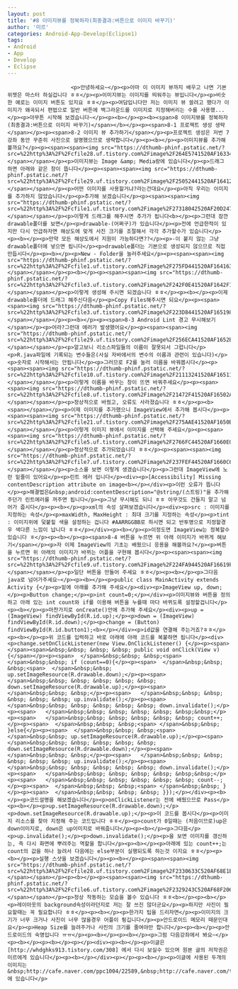 ```yaml
---
layout: post
title: '#8 이미지뷰를 정복하자(최종결과:버튼으로 이미지 바꾸기)'
author: '미르'
categories: Android-App-Develop(Eclipse1)
tags:
- Android
- App
- Develop
- Eclipse
---
```



<script> location.href='https://cafe.naver.com/develoid/294400' ; </script>


















						<p>안녕하세요~</p><p>아마 이 이미지 뷰까지 배우고 나면 기본 위젯은 마스터 하실겁니다 ㅎㅎ</p><p>이미지뷰는 이미지를 띄워주는 뷰입니다</p><p>비슷한 예로는 이미지 버튼도 있지요 ㅎㅎ</p><p>여담입니다만 저는 이미지 뷰 쓸려고 했다가 이미지가 왜곡되서 편법으로 일반 버튼에 백그라운드를 이미지로 지정해버리는 수를 사용했...</p><p>아무튼 시작해 보겠습니다~</p><p><b></p><p><b><span>8 이미지뷰를 정복하자(최종결과:버튼으로 이미지 바꾸기)</span></b></p><p><span>8-1 프로젝트 생성 생략</span></p><p><span>8-2 이미지 뷰 추가하기</span></p><p>프로젝트 생성은 저번 7강좌 동안 꾸준히 사진으로 설명했으므로 생략합니다</p><p><b></p><p>이미지뷰를 추가해 볼까요?</p><p><span><span><img src="https://dthumb-phinf.pstatic.net/?src=%22http%3A%2F%2Fcfile28.uf.tistory.com%2Fimage%2F264E5741520AF163347ABD%22&amp;type=cafe_wa740"></span></span></p><p>이미지뷰는 Image &amp; Media랑에 있습니다</p><p>드래그 하면 아래와 같은 창이 뜹니다</p><p><span><span><img src="https://dthumb-phinf.pstatic.net/?src=%22http%3A%2F%2Fcfile29.uf.tistory.com%2Fimage%2F25052441520AF16412C812%22&amp;type=cafe_wa740"></span></span></p><p>어떤 이미지를 사용할거냐?라는건대요</p><p>아직 우리는 이미지를 추가하지 않았습니다</p><p>추가해 보겠습니다</p><p><span><span><img src="https://dthumb-phinf.pstatic.net/?src=%22http%3A%2F%2Fcfile1.uf.tistory.com%2Fimage%2F27318042520AF20D2471B9%22&amp;type=cafe_wa740"></span></span></p><p>이렇게 드래그를 해주시면 추가가 됩니다<b></p><p>그런대 잠깐 drawable폴더를 보면</p><p>drawable-(어쩌구)가 있습니다</p><p>전에 언급한적이 있지만 다시 언급하자면 해상도에 맞게 사진 크기를 조절해서 각각 추가할수가 있습니다</p><p><b></p><p>만약 모든 해상도에서 지원이 가능하다면??</p><p>-이 붙지 않는 그냥 drawable폴더에 넣으면 됩니다</p><p>drawable폴더는 기본으로 생성되지 않으므로 직접 만듭시다</p><p><b></p><p>New - Folder을 눌러주세요</p><p><span><span><img src="https://dthumb-phinf.pstatic.net/?src=%22http%3A%2F%2Fcfile1.uf.tistory.com%2Fimage%2F275FD441520AF164163942%22&amp;type=cafe_wa740"></span></span></p><p><b></p><p><span><span><img src="https://dthumb-phinf.pstatic.net/?src=%22http%3A%2F%2Fcfile3.uf.tistory.com%2Fimage%2F242F0E41520AF1642F15E7%22&amp;type=cafe_wa740"></span></span></p><p>이렇게 생성해 주시면 되겠습니다 ㅎㅎ</p><p><b></p><p>이제 drawable폴더에 드래그 해주신다음</p><p>Copy Files해주시면 되요</p><p><span><span><img src="https://dthumb-phinf.pstatic.net/?src=%22http%3A%2F%2Fcfile3.uf.tistory.com%2Fimage%2F223D8441520AF1651981B4%22&amp;type=cafe_wa740"></span></span></p><p><b></p><p><span>8-3 Android Lint 경고 무시해보기</span></p><p>어라?그런대 에러가 발생했어요</p><p><span><span><img src="https://dthumb-phinf.pstatic.net/?src=%22http%3A%2F%2Fcfile29.uf.tistory.com%2Fimage%2F256ECA41520AF1652B1804%22&amp;type=cafe_wa740"></span></span></p><p>알고보니 리소스파일들의 이름이 잘못되서 그럽니다</p><p>R.java파일에 기록되는 변수들은(사실 자바에서의 변수의 이름과 관련이 있습니다)</p><p>숫자로 시작해서는 안됩니다</p><p>그러므로 F2를 눌러 이름을 바꿔봅시다</p><p><span><span><img src="https://dthumb-phinf.pstatic.net/?src=%22http%3A%2F%2Fcfile10.uf.tistory.com%2Fimage%2F21113241520AF1651175AF%22&amp;type=cafe_wa740"></span></span></p><p>이렇게 이름을 바꾸는 창이 뜨면 바꿔주세요</p><p><span><span><img src="https://dthumb-phinf.pstatic.net/?src=%22http%3A%2F%2Fcfile8.uf.tistory.com%2Fimage%2F21472F41520AF16502AF28%22&amp;type=cafe_wa740"></span></span></p><p>정상적으로 바꿨고, 오류도 사라졌습니다 ㅎㅎ</p><p><b><span></span></p><p>이제 이미지를 추가했으니 ImageView에서 추가해 봅시다</p><p><span><span><img src="https://dthumb-phinf.pstatic.net/?src=%22http%3A%2F%2Fcfile21.uf.tistory.com%2Fimage%2F275AAE41520AF1650B75CA%22&amp;type=cafe_wa740"></span></span></p><p>이렇게 이미지 뷰에서 이미지를 선택해 주세요</p><p><span><span><img src="https://dthumb-phinf.pstatic.net/?src=%22http%3A%2F%2Fcfile5.uf.tistory.com%2Fimage%2F2766FC44520AF1660E091C%22&amp;type=cafe_wa740"></span></span></p><p>정상적으로 추가되었습니다 ㅎㅎ</p><p><span><span><img src="https://dthumb-phinf.pstatic.net/?src=%22http%3A%2F%2Fcfile7.uf.tistory.com%2Fimage%2F237FEF44520AF1660C6223%22&amp;type=cafe_wa740"></span></span></p><p>소스를 보면 이렇게 생겼습니다</p><p>그런대 ImageView에 노란 밑줄이 있어요</p><p>린트 에러 입니다</p><div><p>[Accessibility] Missing contentDescription attribute on image<b></p></div><p>이런 오류가 뜹니다</p><p>해결법은&nbsp;android:contentDescription="@string/(스트링)"을 추가해주던가 린트에러를 꺼주면 됩니다</p><p>그냥 무시해도 되니 ㅎㅎ 아무것도 건들지 말고 넘어가 줍시다</p><p><b></p><p>xml의 속성 살펴보겠습니다</p><div><p>src : 이미지를 지정하는 속성</p><p>maxWidth, MaxHeight : 최대 크기를 지정하는 속성</p><p>tint : 이미지위에 덫붙힐 색을 설정하는 겁니다 #AARRGGBB로 하시면 되고 반투명으로 지정할경우 색다른 느낌이 납니다 ㅎㅎ</p></div><p><b></p><p>이정도면 ImageView는 정복할수 있습니다 ㅎ</p><p><b></p><p><span>8-4 버튼을 누르면 위 아래 이미지가 바뀌게 해보기</span></p><p>자 이제 ImageView의 기초는 배웠으니 응용을 해볼까요?</p><p>버튼을 누르면 위 아래의 이미지가 바뀌는 어플을 구현해 봅시다</p><p><span><span><img src="https://dthumb-phinf.pstatic.net/?src=%22http%3A%2F%2Fcfile9.uf.tistory.com%2Fimage%2F224FA944520AF16619F458%22&amp;type=cafe_wa740"></span></span></p><p>일단 버튼을 만들어 주세요 ㅎㅎ</p><p><b></p><p>그다음 java로 넘어가주세요~</p><p><b></p><p>public class MainActivity extends Activity {</p><p>밑에 아래를 추가해 주세요</p><div><p>ImageView up, down;</p><p>Button change;</p><p>int count=0;</p></div><p>이미지뷰와 버튼을 정의하고 아래 있는 int count와 if를 이용해 버튼을 누를때 마다 바뀌도록 설정할겁니다</p><p><b></p><p>마찬가지로 onCreate()안에 추가해 주세요</p><div><p>up = (ImageView) findViewById(R.id.up);</p><p>down = (ImageView) findViewById(R.id.down);</p><p>change = (Button) findViewById(R.id.button1);<b></p></div><p>id값을 연결해 주는거죠?ㅎㅎ</p><p><b></p><p>위 코드를 입력하고 바로 아래에 아래 코드를 복붙하면 됩니다</p><div><p>change.setOnClickListener(new View.OnClickListener() {</p><p><span>  </span><span>&nbsp;&nbsp; &nbsp; &nbsp; public void onClick(View v) {</span></p><p><span>  </span>&nbsp;&nbsp; &nbsp;<span> </span>&nbsp;&nbsp; if (count==0){</p><p><span>  </span>&nbsp;&nbsp; &nbsp;<span>  </span>&nbsp;&nbsp; up.setImageResource(R.drawable.down);</p><p><span>   </span>&nbsp;&nbsp; &nbsp; &nbsp; &nbsp; &nbsp; down.setImageResource(R.drawable.up);</p><p><span>   </span>&nbsp;&nbsp; &nbsp;</p><p><span>   </span>&nbsp;&nbsp; &nbsp; &nbsp; &nbsp; &nbsp; up.invalidate();</p><p><span>   </span>&nbsp;&nbsp; &nbsp; &nbsp; &nbsp; &nbsp; down.invalidate();</p><p><span>   </span>&nbsp;&nbsp; &nbsp; &nbsp; &nbsp; &nbsp;&nbsp;</p><p><span>   </span>&nbsp;&nbsp; &nbsp; &nbsp; &nbsp; &nbsp; count++;</p><p><span>  </span>&nbsp;&nbsp; &nbsp;<span> </span>&nbsp;&nbsp; }else{</p><p><span>  </span>&nbsp;&nbsp; &nbsp;<span>  </span>&nbsp;&nbsp; up.setImageResource(R.drawable.up);</p><p><span>   </span>&nbsp;&nbsp; &nbsp; &nbsp; &nbsp; &nbsp; down.setImageResource(R.drawable.down);</p><p><span>   </span>&nbsp;&nbsp; &nbsp;</p><p><span>   </span>&nbsp;&nbsp; &nbsp; &nbsp; &nbsp; &nbsp; up.invalidate();</p><p><span>   </span>&nbsp;&nbsp; &nbsp; &nbsp; &nbsp; &nbsp; down.invalidate();</p><p><span>   </span>&nbsp;&nbsp; &nbsp; &nbsp; &nbsp; &nbsp;&nbsp;</p><p><span>   </span>&nbsp;&nbsp; &nbsp; &nbsp; &nbsp; &nbsp; count--;</p><p><span>  </span>&nbsp;&nbsp; &nbsp;<span> </span>&nbsp;&nbsp; }</p><p><span>  </span>&nbsp;&nbsp; &nbsp; &nbsp; }});</p></div><p><b></p><p>코드설명을 해보겠습니다</p><p>onClickListener는 전에 배웠으므로 Pass</p><p><b></p><p>up.setImageResource(R.drawable.down);</p><p>down.setImageResource(R.drawable.up);</p><p>이 코드를 봅시다</p><p>이미지 리소스를 찾아 지정해 주는 코드입니다 ㅎㅎ</p><p>count가 0일때는 (처음이므로)up은 down이미지로, down은 up이미지로 바꿔줍니다</p><p><b></p><p>그다음</p><p>up.invalidate();</p><p>down.invalidate();</p><p>을 보면 이미지를 갱신하는, 즉 다시 화면에 뿌려주는 역할을 합니다</p><p><b></p><p>아래에 있는 count++;는 count의 값을 하나 늘려서 다음에는 else부분이 실행되도록 하는것 이지요 ㅎㅎ</p><p><b></p><p>실행 스샷을 보겠습니다</p><p><b></p><p><span><span><img src="https://dthumb-phinf.pstatic.net/?src=%22http%3A%2F%2Fcfile28.uf.tistory.com%2Fimage%2F2330633C520AF68E1EEA17%22&amp;type=cafe_wa740"></span></span></p><p><b></p><p><span><span><img src="https://dthumb-phinf.pstatic.net/?src=%22http%3A%2F%2Fcfile6.uf.tistory.com%2Fimage%2F2329243C520AF68F20652F%22&amp;type=cafe_wa740"></span></span></p><p>정상 작동하는 모습을 볼수 있습니다 ㅎㅎ<b></p><p><b></p><p>레이아웃의 background속성이라던지로 저는 잘 쓰진 않더군요</p><p>하지만 사진이 필요할때는 꼭 필요합니다 ㅎㅎ</p><p><b></p><p>한가지 팁을 드리자면</p><p>이미지의 크기가 너무 크거나 사진이 너무 많을경우 어플이 틩깁니다</p><p>안드로이드 메모리 때문인대요</p><p>Heap Size를 늘려주거나 사진의 크기를 줄여야만 합니다</p><p><b></p><p>안드로이드의 숙명입니다 ㅠㅠ</p><p><b></p><p><b></p><p>그럼 다음강좌에서 봐요~</p><p><b></p><p><b></p><p></p><div><p><b></p><p>이글은 [http://whdghks913.tistory.com/308] 에서 다시 보실수 있으며 원본 글의 저작권은 미르에게 있습니다</p><p><b></p></div><p></p><p><b></p><p>이글에 사용된 두개의 이미지는&nbsp;http://cafe.naver.com/ppc1004/22589,&nbsp;http://cafe.naver.com/take22/273567에 있습니다</p>
